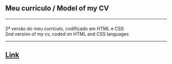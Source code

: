 ## Meu currículo / Model of my CV <hr>

   2ª versão do meu currículo, codificado em HTML e CSS <br>
   2nd version of my cv, coded on HTML and CSS languages <br><hr>
   ## [Link](http://cvexample.atwebpages.com/)
   





